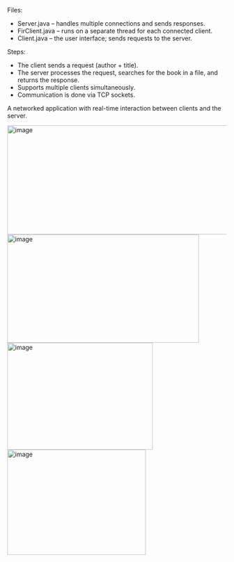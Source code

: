 Files:
- Server.java – handles multiple connections and sends responses.
- FirClient.java – runs on a separate thread for each connected client.
- Client.java – the user interface; sends requests to the server.

Steps:
- The client sends a request (author + title).
- The server processes the request, searches for the book in a file, and returns the response.
- Supports multiple clients simultaneously.
- Communication is done via TCP sockets. 

A networked application with real-time interaction between clients and the server.


<img width="525" height="251" alt="image" src="https://github.com/user-attachments/assets/1ec336e1-08bb-40b9-993f-ca0b11420068" />

<img width="440" height="249" alt="image" src="https://github.com/user-attachments/assets/e0175d34-7849-42f6-95de-c8d24f5152b6" />

<img width="334" height="246" alt="image" src="https://github.com/user-attachments/assets/23b43a9c-5b81-41b1-be09-bf3c14c8b343" />

<img width="318" height="242" alt="image" src="https://github.com/user-attachments/assets/fc9bef9a-706f-4f20-83e4-8d15f87ad6e4" />

